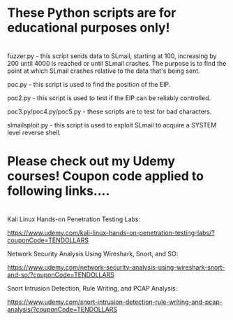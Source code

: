 #
#                                                         
# These Python scripts are for educational purposes only! 
#                                                         
#
fuzzer.py - this script sends data to SLmail, starting at 100, increasing by 200 until 4000 is reached or until SLmail crashes. The purpose is to find the point at which SLmail crashes relative to the data that's being sent.

poc.py - this script is used to find the position of the EIP.

poc2.py - this script is used to test if the EIP can be reliably controlled.

poc3.py/poc4.py/poc5.py - these scripts are to test for bad characters.

slmailsploit.py - this script is used to exploit SLmail to acquire a SYSTEM level reverse shell.
#
#                                                                               
# Please check out my Udemy courses! Coupon code applied to following links.... 
#                                                                               
#
Kali Linux Hands-on Penetration Testing Labs:

https://www.udemy.com/kali-linux-hands-on-penetration-testing-labs/?couponCode=TENDOLLARS


Network Security Analysis Using Wireshark, Snort, and SO:

https://www.udemy.com/network-security-analysis-using-wireshark-snort-and-so/?couponCode=TENDOLLARS


Snort Intrusion Detection, Rule Writing, and PCAP Analysis:

https://www.udemy.com/snort-intrusion-detection-rule-writing-and-pcap-analysis/?couponCode=TENDOLLARS

